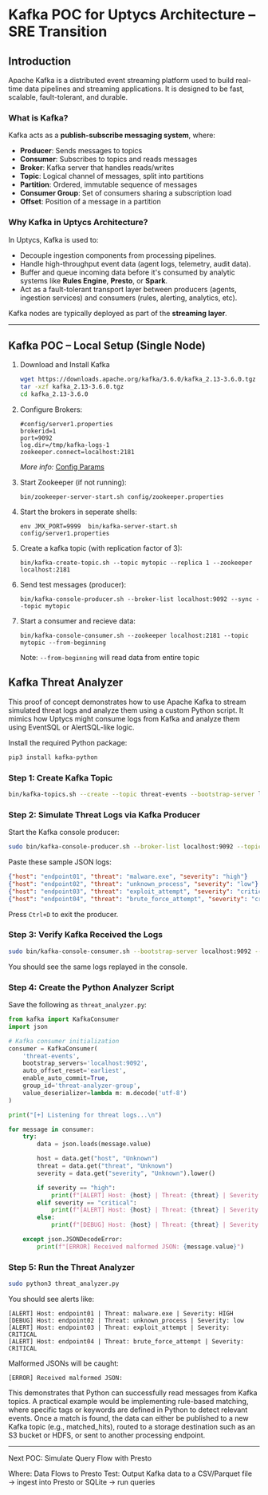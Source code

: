 
# Kafka POC for Uptycs Architecture – SRE Transition

## Introduction

Apache Kafka is a distributed event streaming platform used to build real-time data pipelines and streaming applications. It is designed to be fast, scalable, fault-tolerant, and durable.

### What is Kafka?
Kafka acts as a **publish-subscribe messaging system**, where:
- **Producer**: Sends messages to topics  
- **Consumer**: Subscribes to topics and reads messages  
- **Broker**: Kafka server that handles reads/writes  
- **Topic**: Logical channel of messages, split into partitions  
- **Partition**: Ordered, immutable sequence of messages  
- **Consumer Group**: Set of consumers sharing a subscription load  
- **Offset**: Position of a message in a partition  


### Why Kafka in Uptycs Architecture?

In Uptycs, Kafka is used to:
- Decouple ingestion components from processing pipelines.
- Handle high-throughput event data (agent logs, telemetry, audit data).
- Buffer and queue incoming data before it's consumed by analytic systems like **Rules Engine**, **Presto**, or **Spark**.
- Act as a fault-tolerant transport layer between producers (agents, ingestion services) and consumers (rules, alerting, analytics, etc).

Kafka nodes are typically deployed as part of the **streaming layer**.

---

## Kafka POC – Local Setup (Single Node)

1. Download and Install Kafka
    ```bash
    wget https://downloads.apache.org/kafka/3.6.0/kafka_2.13-3.6.0.tgz
    tar -xzf kafka_2.13-3.6.0.tgz
    cd kafka_2.13-3.6.0
    ```
2. Configure Brokers:
    
    ```
    #config/server1.properties
    brokerid=1
    port=9092
    log.dir=/tmp/kafka-logs-1
    zookeeper.connect=localhost:2181
    
    ```
    *More info:* [Config Params](http://kafka.apache.org/08/configuration.html)
   
4. Start Zookeeper (if not running):
    
    ```shell
    bin/zookeeper-server-start.sh config/zookeeper.properties
    ```
5. Start the brokers in seperate shells:
    
    ```shell
    env JMX_PORT=9999  bin/kafka-server-start.sh config/server1.properties
    ```
6. Create a kafka topic (with replication factor of 3):

    ```shell
    bin/kafka-create-topic.sh --topic mytopic --replica 1 --zookeeper localhost:2181
    ```
7. Send test messages (producer):
    
    ```shell
    bin/kafka-console-producer.sh --broker-list localhost:9092 --sync --topic mytopic
    ```
8. Start a consumer and recieve data:
    
    ```shell
    bin/kafka-console-consumer.sh --zookeeper localhost:2181 --topic mytopic --from-beginning
    ```
    Note: `--from-beginning` will read data from entire topic

## Kafka Threat Analyzer ##

This proof of concept demonstrates how to use Apache Kafka to stream simulated threat logs and analyze them using a custom Python script. It mimics how Uptycs might consume logs from Kafka and analyze them using EventSQL or AlertSQL-like logic.

Install the required Python package:

```bash
pip3 install kafka-python
```

### Step 1: Create Kafka Topic

```bash
bin/kafka-topics.sh --create --topic threat-events --bootstrap-server localhost:9092
```

### Step 2: Simulate Threat Logs via Kafka Producer

Start the Kafka console producer:

```bash
sudo bin/kafka-console-producer.sh --broker-list localhost:9092 --topic threat-events
```

Paste these sample JSON logs:

```json
{"host": "endpoint01", "threat": "malware.exe", "severity": "high"}
{"host": "endpoint02", "threat": "unknown_process", "severity": "low"}
{"host": "endpoint03", "threat": "exploit_attempt", "severity": "critical"}
{"host": "endpoint04", "threat": "brute_force_attempt", "severity": "critical"}
```

Press `Ctrl+D` to exit the producer.

### Step 3: Verify Kafka Received the Logs

```bash
sudo bin/kafka-console-consumer.sh --bootstrap-server localhost:9092 --topic threat-events --from-beginning
```

You should see the same logs replayed in the console.

### Step 4: Create the Python Analyzer Script

Save the following as `threat_analyzer.py`:

```python
from kafka import KafkaConsumer
import json

# Kafka consumer initialization
consumer = KafkaConsumer(
    'threat-events',
    bootstrap_servers='localhost:9092',
    auto_offset_reset='earliest',
    enable_auto_commit=True,
    group_id='threat-analyzer-group',
    value_deserializer=lambda m: m.decode('utf-8')
)

print("[+] Listening for threat logs...\n")

for message in consumer:
    try:
        data = json.loads(message.value)

        host = data.get("host", "Unknown")
        threat = data.get("threat", "Unknown")
        severity = data.get("severity", "Unknown").lower()

        if severity == "high":
            print(f"[ALERT] Host: {host} | Threat: {threat} | Severity: HIGH")
        elif severity == "critical":
            print(f"[ALERT] Host: {host} | Threat: {threat} | Severity: CRITICAL")
        else:
            print(f"[DEBUG] Host: {host} | Threat: {threat} | Severity: {severity}")

    except json.JSONDecodeError:
        print(f"[ERROR] Received malformed JSON: {message.value}")
```

### Step 5: Run the Threat Analyzer

```bash
sudo python3 threat_analyzer.py
```

You should see alerts like:

```text
[ALERT] Host: endpoint01 | Threat: malware.exe | Severity: HIGH
[DEBUG] Host: endpoint02 | Threat: unknown_process | Severity: low
[ALERT] Host: endpoint03 | Threat: exploit_attempt | Severity: CRITICAL
[ALERT] Host: endpoint04 | Threat: brute_force_attempt | Severity: CRITICAL
```

Malformed JSONs will be caught:

```text
[ERROR] Received malformed JSON: 
```

This demonstrates that Python can successfully read messages from Kafka topics. A practical example would be implementing rule-based matching, where specific tags or keywords are defined in Python to detect relevant events. Once a match is found, the data can either be published to a new Kafka topic (e.g., matched_hits), routed to a storage destination such as an S3 bucket or HDFS, or sent to another processing endpoint.

---

Next POC:  Simulate Query Flow with Presto

Where: Data Flows to Presto
Test: Output Kafka data to a CSV/Parquet file → ingest into Presto or SQLite → run queries

